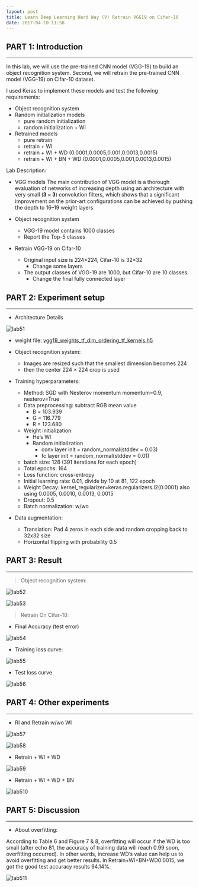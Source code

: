 ```yaml
---
layout: post
title: Learn Deep Learning Hard Way (V) Retrain VGG19 on Cifar-10
date: 2017-04-10 11:58
---
```



## PART 1: Introduction
---

In this lab, we will use the pre-trained CNN model (VGG-19) to build an object recognition system. Second, we will retrain the pre-trained CNN model (VGG-19) on Cifar-10 dataset.

I used Keras to implement these models and test the following requirements:

- Object recognition system 
- Random initialization models
    - pure random initialization 
    - random initialization + WI
- Retrained models
    - pure retrain
    - retrain + WI 
    - retrain + WI + WD (0.0001,0.0005,0.001,0.0013,0.0015)
    - retrain + WI + BN + WD (0.0001,0.0005,0.001,0.0013,0.0015)

Lab Description: 

- VGG models
The main contribution of VGG model is a thorough evaluation of networks of increasing depth using an architecture with very small (𝟑 × 𝟑) convolution filters, which shows that a significant improvement on the prior-art configurations can be achieved by pushing the depth to 16–19 weight layers

- Object recognition system
    - VGG-19 model contains 1000 classes
    - Report the Top-5 classes

- Retrain VGG-19 on Cifar-10
    - Original input size is 224×224, Cifar-10 is 32×32
        - Change some layers
    - The output classes of VGG-19 are 1000, but Cifar-10 are 10 classes.
        - Change the final fully connected layer

## PART 2: Experiment setup
---


- Architecture Details

![lab51][1]

- weight file:  [vgg19_weights_tf_dim_ordering_tf_kernels.h5][2]

- Object recognition system:
    - Images are resized such that the smallest dimension becomes 224
    - then the center 224 × 224 crop is used

- Training hyperparameters:
    - Method: SGD with Nesterov momentum momentum=0.9, nesterov=True 
    - Data preprocessing: subtract RGB mean value 
        - B = 103.939 
        - G = 116.779
        - R = 123.680
    - Weight initialization: 
        - He’s WI
        - Random initialization
            - conv layer init = random_normal(stddev = 0.03)
            - fc layer init = random_normal(stddev = 0.01)
    - batch size: 128 (391 iterations for each epoch)
    - Total epochs: 164
    - Loss function: cross-entropy
    - Initial learning rate: 0.01, divide by 10 at 81, 122 epoch
    - Weight Decay: kernel_regularizer=keras.regularizers.l2(0.0001) also using 0.0005, 0.0010, 0.0013, 0.0015
    - Dropout: 0.5 
    - Batch normalization: w/wo

- Data augmentation: 
    - Translation: Pad 4 zeros in each side and random cropping back to 32x32 size 
    - Horizontal flipping with probability 0.5


## PART 3: Result
---


> Object recognition system:

![lab52][3]

![lab53][4]

> Retrain On Cifar-10:

- Final Accuracy (test error)

![lab54][5]

- Training loss curve:

![lab55][6]

- Test loss curve

![lab56][7]


## PART 4: Other experiments
---


- RI and Retrain w/wo WI

![lab57][8]

![lab58][9]

- Retrain + WI + WD

![lab59][10]

- Retrain + WI + WD + BN

![lab510][11]

## PART 5: Discussion 
---

- About overfitting:

According to Table 6 and Figure 7 & 8, overfitting will occur if the WD is too small (after echo 81, the accuracy of training data will reach 0.99 soon, overfitting occurred).
In other words, increase WD’s value can help us to avoid overfitting and get better results.
In Retrain+WI+BN+WD0.0015, we got the good test accuracy results 94.14%.

![lab511][12]


  [1]: http://7xi3e9.com1.z0.glb.clouddn.com/lab51.jpg
  [2]: https://github.com/fchollet/deep-learning-models/releases/
  [3]: http://7xi3e9.com1.z0.glb.clouddn.com/lab52.png
  [4]: http://7xi3e9.com1.z0.glb.clouddn.com/lab53.jpg
  [5]: http://7xi3e9.com1.z0.glb.clouddn.com/lab54.jpg
  [6]: http://7xi3e9.com1.z0.glb.clouddn.com/lab55.jpg
  [7]: http://7xi3e9.com1.z0.glb.clouddn.com/lab56.jpg
  [8]: http://7xi3e9.com1.z0.glb.clouddn.com/lab57.jpg
  [9]: http://7xi3e9.com1.z0.glb.clouddn.com/lab58.jpg
  [10]: http://7xi3e9.com1.z0.glb.clouddn.com/lab59.jpg
  [11]: http://7xi3e9.com1.z0.glb.clouddn.com/lab510.jpg
  [12]: http://7xi3e9.com1.z0.glb.clouddn.com/lab511.jpg